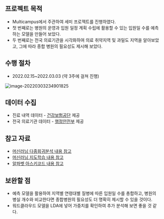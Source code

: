 ## 프로젝트 목적

- Multicampus에서 주관하여 세미 프로젝트를 진행하였다.
- 첫 번째로는 병원의 운영과 입원 일정 계획 수립에 활용할 수 있는 입원일 수를 예측하는 모델을 만들어 보았다.
- 두 번째로는 전국 의료기관을 시각화하여 의료 취약지역 및 과밀도 지역을 알아보았고, 그에 따라 종합 병원의 필요성도 제시해 보았다.



## 수행 절차



- 2022.02.15~2022.03.03 (약 3주에 걸쳐 진행)

![image-20220303234901825](C:\Users\dvvbx\AppData\Roaming\Typora\typora-user-images\image-20220303234901825.png)



## 데이터 수집

- 진료 내역 데이터 - [건강보험공단](https://www.data.go.kr/data/15007115/fileData.do) 제공
- 전국 의료기관 데이터 - [행정안전부](https://www.data.go.kr/data/15096293/standard.do) 제공



## 참고 자료

- [머신러닝 다중회귀분석 내용 참고](https://kimdingko-world.tistory.com/103)
- [머신러닝 지도학습 내용 참고](https://ikkison.tistory.com/50)
- [알파벳 아스키코드 내용 참고](https://codedragon.tistory.com/2547)



## 보완할 점

- 예측 모델을 활용하여 지역별 연령대별 질병에 따른 입원일 수를 총합하고, 병원의 병실 개수와 비교한다면 종합병원의 필요성도 더 명확히 제시할 수 있을 것이다.
- 워드클라우드 모델을 LDA에 넣어 가중치를 확인하여 추가 분석해 보면 좋을 것 같다.